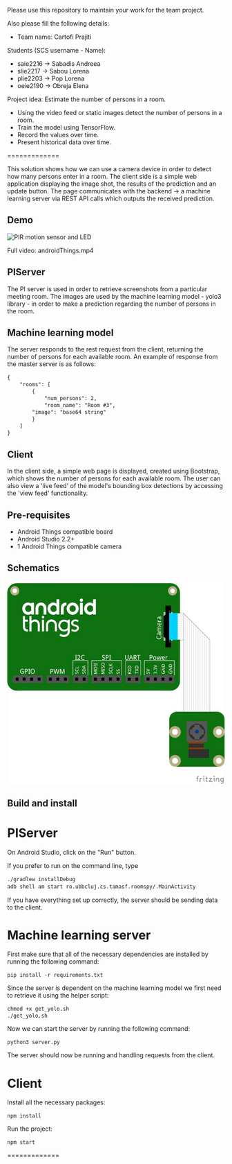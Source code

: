 Please use this repository to maintain your work for the team project.

Also please fill the following details:

- Team name: Cartofi Prajiti

Students (SCS username - Name):

- saie2216 -> Sabadis Andreea
- slie2217 -> Sabou Lorena
- plie2203 -> Pop Lorena
- oeie2190 -> Obreja Elena



Project idea:
Estimate the number of persons in a room.  
- Using the video feed or static images detect the number of persons in a room.  
- Train the model using TensorFlow.  
- Record the values over time.  
- Present historical data over time.  




=============

This solution shows how we can use a camera device in order to detect how many persons enter in a room. 
The client side is a simple web application displaying the image shot, the results of the prediction and an update button.
The page communicates with the backend -> a machine learning server via REST API calls which outputs the received prediction.

## Demo
![PIR motion sensor and LED](androidThings.gif)

Full video: androidThings.mp4

## PIServer
The PI server is used in order to retrieve screenshots from a particular meeting room.
The images are used by the machine learning model - yolo3 library -  in order to make a prediction regarding
the number of persons in the room.

## Machine learning model
The server responds to the rest request from the client, returning the number of persons for each available room.
An example of response from the master server is as follows:
```
{
    "rooms": [
        {
            "num_persons": 2,
            "room_name": "Room #3",
	    "image": "base64 string"
        }
    ]
}
```

## Client
In the client side, a simple web page is displayed, created using Bootstrap, which shows the number of persons for each available room.
The user can also view a 'live feed' of the model's bounding box detections by accessing the 'view feed' functionality.


## Pre-requisites

- Android Things compatible board
- Android Studio 2.2+
- 1 Android Things compatible camera

## Schematics

![Schematics for Raspberry Pi 3](schematics.jpg)

## Build and install

# PIServer

On Android Studio, click on the "Run" button.

If you prefer to run on the command line, type

```bash
./gradlew installDebug
adb shell am start ro.ubbcluj.cs.tamasf.roomspy/.MainActivity
```

If you have everything set up correctly, the server should be sending data to the client.

# Machine learning server
First make sure that all of the necessary dependencies are installed by running the following command:

```
pip install -r requirements.txt
```

Since the server is dependent on the machine learning model we first need to retrieve it using the helper script:
```
chmod +x get_yolo.sh
./get_yolo.sh
```

Now we can start the server by running the following command:

```
python3 server.py
```

The server should now be running and handling requests from the client.

# Client
Install all the necessary packages:
```
npm install
```

Run the project:
```
npm start
```

=============
